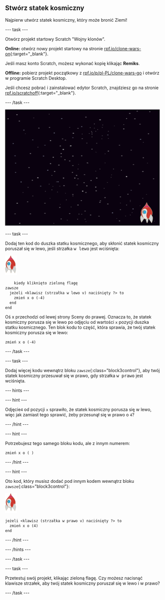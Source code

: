 ## Stwórz statek kosmiczny

Najpierw utwórz statek kosmiczny, który może bronić Ziemi!

--- task ---

Otwórz projekt startowy Scratch "Wojny klonów".

**Online:** otwórz nowy projekt startowy na stronie [rpf.io/clone-wars-on](http://rpf.io/clone-wars-on){:target="_blank"}.

Jeśli masz konto Scratch, możesz wykonać kopię klikając **Remiks**.

**Offline:** pobierz projekt początkowy z [rpf.io/p/pl-PL/clone-wars-go](http://rpf.io/p/pl-PL/clone-wars-go) i otwórz w programie Scratch Desktop.

Jeśli chcesz pobrać i zainstalować edytor Scratch, znajdziesz go na stronie [rpf.io/scratchoff](https://rpf.io/scratchoff){:target="_blank"}.

--- /task ---

![startowy projekt](images/starter-project.png)

--- task ---

Dodaj ten kod do duszka statku kosmicznego, aby skłonić statek kosmiczny poruszał się w lewo, jeśli strzałka <kbd>w lewo</kbd> jest wciśnięta:

![duszek rakiety](images/rocket-sprite.png)

```blocks3
    kiedy kliknięto zieloną flagę
zawsze 
  jeżeli <klawisz (strzałka w lewo v) naciśnięty ?> to 
    zmień x o (-4)
  end
end
```

Oś x przechodzi od lewej strony Sceny do prawej. Oznacza to, że statek kosmiczny porusza się w lewo po odjęciu od wartości `x` pozycji duszka statku kosmicznego. Ten blok kodu to część, która sprawia, że twój statek kosmiczny porusza się w lewo:

```blocks3
zmień x o (-4)
```

--- /task ---

--- task ---

Dodaj więcej kodu wewnątrz bloku `zawsze`{:class="block3control"}, aby twój statek kosmiczny przesuwał się w prawo, gdy strzałka <kbd>w prawo</kbd> jest wciśnięta.

--- hints ---


--- hint ---

Odjęcie`4` od pozycji `x` sprawiło, że statek kosmiczny porusza się w lewo, więc jak zamiast tego sprawić, żeby przesunął się w prawo o `4`?

--- /hint ---

--- hint ---

Potrzebujesz tego samego bloku kodu, ale z innym numerem:

```blocks3
zmień x o ( )
```

--- /hint ---

--- hint ---

Oto kod, który musisz dodać pod innym kodem wewnątrz bloku `zawsze`{:class="block3control"}:

![duszek rakiety](images/rocket-sprite.png)

```blocks3
jeżeli <klawisz (strzałka w prawo v) naciśnięty ?> to 
  zmień x o (4)
end
```

--- /hint ---

--- /hints ---

--- /task ---

--- task ---

Przetestuj swój projekt, klikając zieloną flagę. Czy możesz nacisnąć klawisze strzałek, aby twój statek kosmiczny poruszał się w lewo i w prawo?

--- /task ---